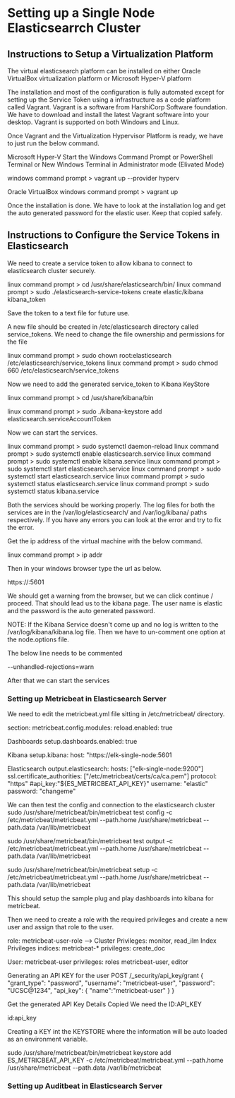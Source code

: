 # Setting up a Single Node Elasticsearrch Cluster

## Instructions to Setup a Virtualization Platform
The virtual elasticsearch platform can be installed on either Oracle VirtualBox virtualization platform or Microsoft Hyper-V platform

The installation and most of the configuration is fully automated except for setting up the Service Token using a infrastructure as a code platform called Vagrant. Vagrant is a software from HarshiCorp Software foundation. We have to download and install the latest Vagrant software into your desktop. Vagrant is supported on both Windows and Linux. 

Once Vagrant and the Virtualization Hypervisor Platform is ready, we have to just run the below command. 

Microsoft Hyper-V
Start the Windows Command Prompt or PowerShell Terminal or New Windows Terminal in Administrator mode (Elivated Mode)

windows command prompt > vagrant up --provider hyperv

Oracle VirtualBox
windows command prompt > vagrant up

Once the installation is done. We have to look at the installation log and get the auto generated password for the elastic user. Keep that copied safely. 

## Instructions to Configure the Service Tokens in Elasticsearch
We need to create a service token to allow kibana to connect to elasticsearch cluster securely. 

linux command prompt > cd /usr/share/elasticsearch/bin/
linux command prompt > sudo ./elasticsearch-service-tokens create elastic/kibana kibana_token

Save the token to a text file for future use. 

A new file should be created in /etc/elasticsearch directory called service_tokens. 
We need to change the file ownership and permissions for the file

linux command prompt > sudo chown root:elasticsearch /etc/elasticsearch/service_tokens
linux command prompt > sudo chmod 660 /etc/elasticsearch/service_tokens 

Now we need to add the generated service_token to Kibana KeyStore

linux command prompt > cd /usr/share/kibana/bin

linux command prompt > sudo ./kibana-keystore add elasticsearch.serviceAccountToken


Now we can start the services. 

linux command prompt > sudo systemctl daemon-reload
linux command prompt > sudo systemctl enable elasticsearch.service
linux command prompt > sudo systemctl enable kibana.service
linux command prompt > sudo systemctl start elasticsearch.service
linux command prompt > sudo systemctl start elasticsearch.service
linux command prompt > sudo systemctl status elasticsearch.service
linux command prompt > sudo systemctl status kibana.service

Both the services should be working properly. The log files for both the services are in the /var/log/elasticsearch/ and /var/log/kibana/ paths respectively. If you have any errors you can look at the error and try to fix the error. 

Get the ip address of the virtual machine with the below command. 

linux command prompt > ip addr

Then in your windows browser type the url as below. 

https://<ip address>:5601

We should get a warning from the browser, but we can click continue / proceed. That should lead us to the kibana page. The user name is elastic and the password is the auto generated password. 

NOTE: 
If the Kibana Service doesn't come up and no log is written to the /var/log/kibana/kibana.log file. Then we have to un-comment one option at the node.options file. 

The below line needs to be commented

--unhandled-rejections=warn 

After that we can start the services

### Setting up Metricbeat in Elasticsearch Server
We need to edit the metricbeat.yml file sitting in /etc/metricbeat/ directory. 

section:
metricbeat.config.modules:
    reload.enabled: true

Dashboards
setup.dashboards.enabled: true

Kibana
setup.kibana:
    host: "https://elk-single-node:5601

Elasticsearch
output.elasticsearch:
    hosts: ["elk-single-node:9200"]
    ssl.certificate_authorities: ["/etc/metricbeat/certs/ca/ca.pem"]
    protocol: "https"
    #api_key:"${ES_METRICBEAT_API_KEY}"
    username: "elastic"
    password: "changeme"

We can then test the config and connection to the elasticsearch cluster
sudo /usr/share/metricbeat/bin/metricbeat test config -c /etc/metricbeat/metricbeat.yml --path.home /usr/share/metricbeat --path.data /var/lib/metricbeat

sudo /usr/share/metricbeat/bin/metricbeat test output -c /etc/metricbeat/metricbeat.yml --path.home /usr/share/metricbeat --path.data /var/lib/metricbeat

sudo /usr/share/metricbeat/bin/metricbeat setup -c /etc/metricbeat/metricbeat.yml --path.home /usr/share/metricbeat --path.data /var/lib/metricbeat

This should setup the sample plug and play dashboards into kibana for metricbeat. 

Then we need to create a role with the required privileges and  create a new user and assign that role to the user. 

role: metricbeat-user-role --> 
Cluster Privileges: monitor, read_ilm
Index Privileges
    indices: metricbeat-*
    privileges: create_doc

User: metricbeat-user
privileges: roles
    metricbeat-user, editor

Generating an API KEY for the user
POST /_security/api_key/grant
{
    "grant_type": "password",
    "username": "metricbeat-user",
    "password": "UCSC@1234",
    "api_key": {
        "name":"metricbeat-user"
    }
}

Get the generated API Key Details Copied We need the ID:API_KEY

id:api_key

Creating a KEY int the KEYSTORE where the information will be auto loaded as an environment variable. 

sudo /usr/share/metricbeat/bin/metricbeat keystore add ES_METRICBEAT_API_KEY -c /etc/metricbeat/metricbeat.yml --path.home /usr/share/metricbeat --path.data /var/lib/metricbeat

### Setting up Auditbeat in Elasticsearch Server




